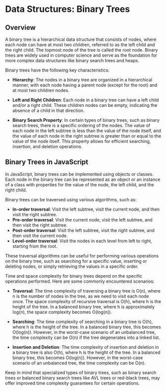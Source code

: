 # Data Structures: Binary Trees

## Overview

A binary tree is a hierarchical data structure that consists of nodes, where each node can have at most two children, referred to as the left child and the right child. The topmost node of the tree is called the root node. Binary trees are widely used in computer science and serve as the foundation for more complex data structures like binary search trees and heaps.

Binary trees have the following key characteristics:

- **Hierarchy**: The nodes in a binary tree are organized in a hierarchical manner, with each node having a parent node (except for the root) and at most two children nodes.

- **Left and Right Children**: Each node in a binary tree can have a left child and/or a right child. These children nodes can be empty, indicating the absence of a child in that direction.

- **Binary Search Property**: In certain types of binary trees, such as binary search trees, there is a specific ordering of the nodes. The value of each node in the left subtree is less than the value of the node itself, and the value of each node in the right subtree is greater than or equal to the value of the node itself. This property allows for efficient searching, insertion, and deletion operations.

## Binary Trees in JavaScript

In JavaScript, binary trees can be implemented using objects or classes. Each node in the binary tree can be represented as an object or an instance of a class with properties for the value of the node, the left child, and the right child.

Binary trees can be traversed using various algorithms, such as:

- **In-order traversal**: Visit the left subtree, visit the current node, and then visit the right subtree.
- **Pre-order traversal**: Visit the current node, visit the left subtree, and then visit the right subtree.
- **Post-order traversal**: Visit the left subtree, visit the right subtree, and then visit the current node.
- **Level-order traversal**: Visit the nodes in each level from left to right, starting from the root.

These traversal algorithms can be useful for performing various operations on the binary tree, such as searching for a specific value, inserting or deleting nodes, or simply retrieving the values in a specific order.

Time and space complexity for binary trees depend on the specific operations performed. Here are some commonly encountered scenarios:

- **Traversal**: The time complexity of traversing a binary tree is O(n), where n is the number of nodes in the tree, as we need to visit each node once. The space complexity of recursive traversal is O(h), where h is the height of the tree. In a balanced binary tree, where h is approximately log(n), the space complexity becomes O(log(n)).

- **Searching**: The time complexity of searching in a binary tree is O(h), where h is the height of the tree. In a balanced binary tree, this becomes O(log(n)). However, in the worst-case scenario of an unbalanced tree, the time complexity can be O(n) if the tree degenerates into a linked list.

- **Insertion and Deletion**: The time complexity of insertion and deletion in a binary tree is also O(h), where h is the height of the tree. In a balanced binary tree, this becomes O(log(n)). However, in the worst-case scenario of an unbalanced tree, the time complexity can be O(n).

Keep in mind that specialized types of binary trees, such as binary search trees or balanced binary search trees like AVL trees or red-black trees, may offer improved time complexity guarantees for certain operations.
